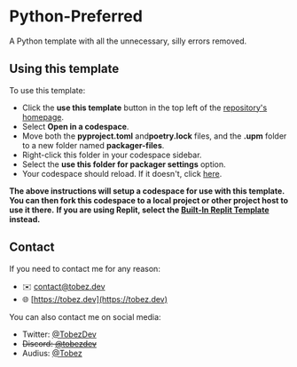 # Python-Preferred
A Python template with all the unnecessary, silly errors removed.

## Using this template
To use this template:
- Click the **use this template** button in the top left of the [repository's homepage](https://github.com/TobezDev/Python-Preferred).
- Select **Open in a codespace**.
- Move both the **pyproject.toml** and**poetry.lock** files, and the **.upm** folder to a new folder named **packager-files**.
- Right-click this folder in your codespace sidebar.
- Select the **use this folder for packager settings** option.
- Your codespace should reload. If it doesn't, click [here](#).

**The above instructions will setup a codespace for use with this template. You can then fork this codespace to a local project or other project host to use it there.**
**If you are using Replit, select the [Built-In Replit Template](https://replit.com/@TobezEdu/Python-No-Line-Length-Warning?v=1) instead.**

## Contact
If you need to contact me for any reason:
- ✉️ [contact@tobez.dev](mailto:contact@tobez.dev)
- 🌐 [https://tobez.dev](https://tobez.dev)

You can also contact me on social media:
- Twitter: [@TobezDev](https://twitter.com/@TobezDev)
- ~~Discord: [@tobezdev](https://discord.com/users/xxxxxxxxxx)~~
- Audius: [@Tobez](https://audius.co/tobez)

